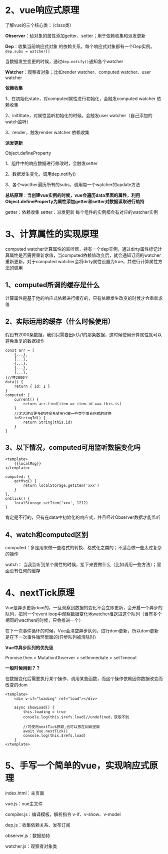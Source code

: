 

# 2、vue响应式原理

了解vue的三个核心类：（class类）

**Observer**：给对象的属性添加getter、setter；用于依赖收集和派发更新

**Dep**：收集当前响应式对象 的依赖关系，每个响应式对象都有一个Dep实例。`dep.subs = watcher[]`

​			当数据发生变更的时候，通过`dep.notify()`通知各个watcher

**Watcher**：观察者对象；比如render watcher、computed watcher、user watcher



**依赖收集**

1、在初始化state，对computed属性进行初始化，会触发computed watcher 依赖收集

2、initState，对属性监听初始化的时候，会触发user watcher（自己添加的watch监听）

3、render，触发render watcher  依赖收集



**派发更新**

Object.defineProperty

1、组件中的响应数据进行修改时，会触发setter

2、数据发生变化，调用dep.notify()

3、各个wacther遍历所有的subs，调用每一个watcher的update方法



**总结原理**：**当创建vue实例的时候，vue会遍历data里面的属性，利用Object.defineProperty为属性添加getter和setter对数据读取进行劫持**

getter：依赖收集            setter：派发更新             每个组件的实例都会有对应的watcher实例



# 3、计算属性的实现原理

computed watcher计算属性的监听器，持有一个dep实例，通过dirty属性标记计算属性是否需要重新求值，当computed依赖值改变后，就会通知订阅的watcher重新更新，对于computed watcher会将dirty属性设置为true，并进行计算属性方法的调用



## 1、computed所谓的缓存是什么

计算属性是基于他的响应式依赖进行缓存的，只有依赖发生改变的时候才会重新求值



## 2、实际运用的缓存（什么时候使用）

假设有2000条数据，我们只需要出id为1的那条数据，这时候使用计算属性就可以避免重复的数据操作

```
const arr = [
	{...},
	{...},
	{...},
	{...},
	{...},
]//共2000个
data() {
	return { id: 1 }
}
computed: {
	current() {
		return arr.find(item => item.id === this.is)
	}
	//尤大建议更多的时候希望用它做一些类型或者格式的转换
	toStringId() {
		return String(this.id)
	}
}
```



## 3、以下情况，computed可用监听数据变化吗

```
<template>
	{{localMsg}}
</template>

computed: {
	getMsg() {
		return localStorage.getItem('xxx')
	}
},
onClick() {
	localStorage.setItem('xxx', 1212)
}
```

肯定是不行的，只有在data中初始化的响应式，并且经过Observer数据才能监听



## 4、watch和computed区别



computed：多是用来做一些格式的转换、格式化之类的；不适合做一些太过复杂的操作

watch： 当我监听到某个属性的时候，接下来要做什么（比如调用一些方法）；里面没有任何的缓存



# 4、nextTick原理



Vue是异步更新dom的，一旦观察到数据的变化不会立即更新，会开启一个异步的队列，把同一个event loop中观察数据变化地watcher推送进这个队列（当有多个相同的wacther的时候，只会推进一个）

在下一次事件循环的时候，Vue会清空异步队列，进行dom更新，所以dom更新是在下一次事件循环里面的(异步队列被清除时)

**Vue中异步队列的优先级**

Promise.then     >      MutationObserver      >       setImmediate        >        setTimeout



**一般时候用到？？**

在数据变化后需要执行某个操作、调用某些函数，而这个操作依赖因你数据改变而改变的dom

```
<template>
	<div v-if="loading" ref="load"></div>
	
	async showLoad() {
		this.loading = true
		console.log(this.$refs.load)//undefined，获取不到
		
		//可使用nextTick获取,也可以放在回调里面
		await Vue.nextTick()
		console.log(this.$refs.load)
	}
</template>
```



# 5、手写一个简单的vue，实现响应式原理



index.html：主页面

vue.js：vue主文件

compiler.js：编译模板，解析指令   v-if、v-show、v-model

dep.js：收集依赖关系、发布订阅

observer.js：数据劫持

watcher.js：观察者对象类

